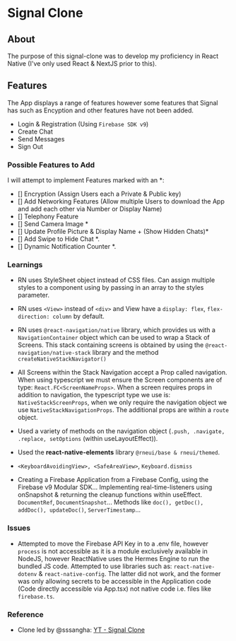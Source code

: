 # Signal Clone

## About

The purpose of this signal-clone was to develop my proficiency in React Native (I've only used React & NextJS prior to this).

## Features

The App displays a range of features however some features that Signal has such as Encyption and other features have not been added.

- Login & Registration (Using `Firebase SDK v9`)
- Create Chat
- Send Messages
- Sign Out

### Possible Features to Add

I will attempt to implement Features marked with an \*:

- [] Encryption (Assign Users each a Private & Public key)
- [] Add Networking Features (Allow multiple Users to download the App and add each other via Number or Display Name)
- [] Telephony Feature
- [] Send Camera Image \*
- [] Update Profile Picture & Display Name + (Show Hidden Chats)\*
- [] Add Swipe to Hide Chat \*.
- [] Dynamic Notification Counter \*.

### Learnings

- RN uses StyleSheet object instead of CSS files. Can assign multiple styles to a component using by passing in an array to the styles parameter.
- RN uses `<View>` instead of `<div>` and View have a `display: flex`, `flex-direction: column` by default.
- RN uses `@react-navigation/native` library, which provides us with a `NavigationContainer` object which can be used to wrap a Stack of Screens. This stack containing screens is obtained by using the `@react-navigation/native-stack` library and the method `createNativeStackNavigator()`
- All Screens within the Stack Navigation accept a Prop called navigation. When using typescript we must ensure the Screen components are of type: `React.FC<ScreenNameProps>`. When a screen requires props in addition to navigation, the typescript type we use is: `NativeStackScreenProps`, when we only require the navigation object we use `NativeStackNavigationProps`. The additional props are within a `route` object.
- Used a variety of methods on the navigation object (`.push, .navigate, .replace, setOptions` (within useLayoutEffect)).

- Used the **react-native-elements** library `@rneui/base & rneui/themed`.
- `<KeyboardAvoidingView>, <SafeAreaView>`, `Keyboard.dismiss`

- Creating a Firebase Application from a Firebase Config, using the Firebase v9 Modular SDK... Implementing real-time-listeners using onSnapshot & returning the cleanup functions within useEffect. `DocumentRef`, `DocumentSnapshot`... Methods like `doc(), getDoc(), addDoc(), updateDoc()`, `ServerTimestamp`...

### Issues

- Attempted to move the Firebase API Key in to a .env file, however `process` is not accessible as it is a module exclusively available in NodeJS, however ReactNative uses the Hermes Engine to run the bundled JS code. Attempted to use libraries such as: `react-native-dotenv` & `react-native-config`. The latter did not work, and the former was only allowing secrets to be accessible in the Application code (Code directly accessible via App.tsx) not native code i.e. files like `firebase.ts`.

### Reference

- Clone led by @sssangha: [YT - Signal Clone](https://www.youtube.com/watch?v=MJzmZ9qmdaE)
